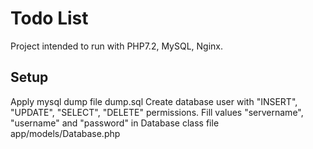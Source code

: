 # Todo List

Project intended to run with PHP7.2, MySQL, Nginx.

## Setup

Apply mysql dump file dump.sql
Create database user with "INSERT", "UPDATE", "SELECT", "DELETE" permissions.
Fill values "servername", "username" and "password" in Database class file app/models/Database.php
